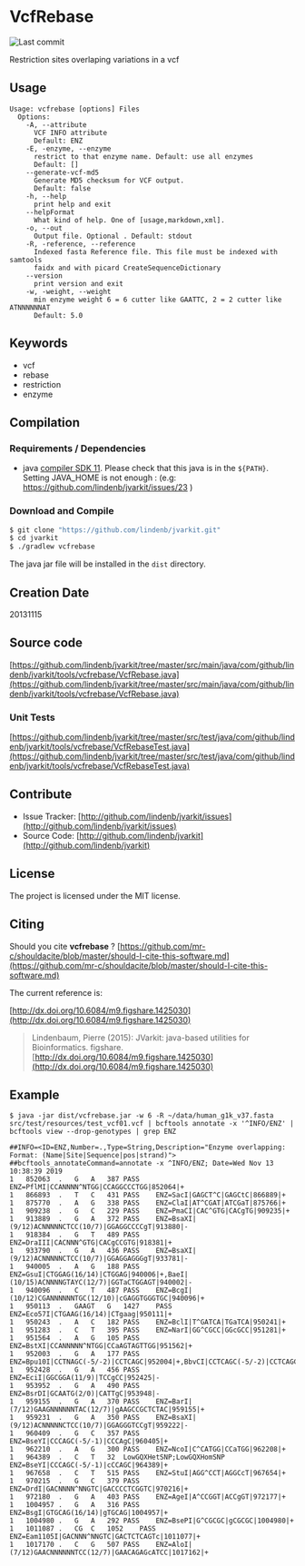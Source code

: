 # VcfRebase

![Last commit](https://img.shields.io/github/last-commit/lindenb/jvarkit.png)

Restriction sites overlaping variations in a vcf


## Usage

```
Usage: vcfrebase [options] Files
  Options:
    -A, --attribute
      VCF INFO attribute
      Default: ENZ
    -E, -enzyme, --enzyme
      restrict to that enzyme name. Default: use all enzymes
      Default: []
    --generate-vcf-md5
      Generate MD5 checksum for VCF output.
      Default: false
    -h, --help
      print help and exit
    --helpFormat
      What kind of help. One of [usage,markdown,xml].
    -o, --out
      Output file. Optional . Default: stdout
    -R, -reference, --reference
      Indexed fasta Reference file. This file must be indexed with samtools 
      faidx and with picard CreateSequenceDictionary
    --version
      print version and exit
    -w, -weight, --weight
      min enzyme weight 6 = 6 cutter like GAATTC, 2 = 2 cutter like ATNNNNNNAT
      Default: 5.0

```


## Keywords

 * vcf
 * rebase
 * restriction
 * enzyme


## Compilation

### Requirements / Dependencies

* java [compiler SDK 11](https://jdk.java.net/11/). Please check that this java is in the `${PATH}`. Setting JAVA_HOME is not enough : (e.g: https://github.com/lindenb/jvarkit/issues/23 )


### Download and Compile

```bash
$ git clone "https://github.com/lindenb/jvarkit.git"
$ cd jvarkit
$ ./gradlew vcfrebase
```

The java jar file will be installed in the `dist` directory.


## Creation Date

20131115

## Source code 

[https://github.com/lindenb/jvarkit/tree/master/src/main/java/com/github/lindenb/jvarkit/tools/vcfrebase/VcfRebase.java](https://github.com/lindenb/jvarkit/tree/master/src/main/java/com/github/lindenb/jvarkit/tools/vcfrebase/VcfRebase.java)

### Unit Tests

[https://github.com/lindenb/jvarkit/tree/master/src/test/java/com/github/lindenb/jvarkit/tools/vcfrebase/VcfRebaseTest.java](https://github.com/lindenb/jvarkit/tree/master/src/test/java/com/github/lindenb/jvarkit/tools/vcfrebase/VcfRebaseTest.java)


## Contribute

- Issue Tracker: [http://github.com/lindenb/jvarkit/issues](http://github.com/lindenb/jvarkit/issues)
- Source Code: [http://github.com/lindenb/jvarkit](http://github.com/lindenb/jvarkit)

## License

The project is licensed under the MIT license.

## Citing

Should you cite **vcfrebase** ? [https://github.com/mr-c/shouldacite/blob/master/should-I-cite-this-software.md](https://github.com/mr-c/shouldacite/blob/master/should-I-cite-this-software.md)

The current reference is:

[http://dx.doi.org/10.6084/m9.figshare.1425030](http://dx.doi.org/10.6084/m9.figshare.1425030)

> Lindenbaum, Pierre (2015): JVarkit: java-based utilities for Bioinformatics. figshare.
> [http://dx.doi.org/10.6084/m9.figshare.1425030](http://dx.doi.org/10.6084/m9.figshare.1425030)

 
 ## Example
 

 ```
$ java -jar dist/vcfrebase.jar -w 6 -R ~/data/human_g1k_v37.fasta src/test/resources/test_vcf01.vcf | bcftools annotate -x '^INFO/ENZ' | bcftools view --drop-genotypes | grep ENZ

##INFO=<ID=ENZ,Number=.,Type=String,Description="Enzyme overlapping: Format: (Name|Site|Sequence|pos|strand)">
##bcftools_annotateCommand=annotate -x ^INFO/ENZ; Date=Wed Nov 13 10:38:39 2019
1	852063	.	G	A	387	PASS	ENZ=PflMI|CCANNNN^NTGG|CCAGGCCCTGG|852064|+
1	866893	.	T	C	431	PASS	ENZ=SacI|GAGCT^C|GAGCtC|866889|+
1	875770	.	A	G	338	PASS	ENZ=ClaI|AT^CGAT|ATCGaT|875766|+
1	909238	.	G	C	229	PASS	ENZ=PmaCI|CAC^GTG|CACgTG|909235|+
1	913889	.	G	A	372	PASS	ENZ=BsaXI|(9/12)ACNNNNNCTCC(10/7)|GGAGGCCCCgT|913880|-
1	918384	.	G	T	489	PASS	ENZ=DraIII|CACNNN^GTG|CACgCCGTG|918381|+
1	933790	.	G	A	436	PASS	ENZ=BsaXI|(9/12)ACNNNNNCTCC(10/7)|GGAGGAGGGgT|933781|-
1	940005	.	A	G	188	PASS	ENZ=GsuI|CTGGAG(16/14)|CTGGAG|940006|+,BaeI|(10/15)ACNNNNGTAYC(12/7)|GGTaCTGGAGT|940002|-
1	940096	.	C	T	487	PASS	ENZ=BcgI|(10/12)CGANNNNNNTGC(12/10)|cGAGGTGGGTGC|940096|+
1	950113	.	GAAGT	G	1427	PASS	ENZ=Eco57I|CTGAAG(16/14)|CTgaag|950111|+
1	950243	.	A	C	182	PASS	ENZ=BclI|T^GATCA|TGaTCA|950241|+
1	951283	.	C	T	395	PASS	ENZ=NarI|GG^CGCC|GGcGCC|951281|+
1	951564	.	A	G	105	PASS	ENZ=BstXI|CCANNNNN^NTGG|CCaAGTAGTTGG|951562|+
1	952003	.	G	A	177	PASS	ENZ=Bpu10I|CCTNAGC(-5/-2)|CCTCAGC|952004|+,BbvCI|CCTCAGC(-5/-2)|CCTCAGC|952004|+
1	952428	.	G	A	456	PASS	ENZ=EciI|GGCGGA(11/9)|TCCgCC|952425|-
1	953952	.	G	A	490	PASS	ENZ=BsrDI|GCAATG(2/0)|CATTgC|953948|-
1	959155	.	G	A	370	PASS	ENZ=BarI|(7/12)GAAGNNNNNNTAC(12/7)|gAAGCCGCTCTAC|959155|+
1	959231	.	G	A	350	PASS	ENZ=BsaXI|(9/12)ACNNNNNCTCC(10/7)|GGAGGGTCCgT|959222|-
1	960409	.	G	C	357	PASS	ENZ=BseYI|CCCAGC(-5/-1)|CCCAgC|960405|+
1	962210	.	A	G	300	PASS	ENZ=NcoI|C^CATGG|CCaTGG|962208|+
1	964389	.	C	T	32	LowGQXHetSNP;LowGQXHomSNP	ENZ=BseYI|CCCAGC(-5/-1)|cCCAGC|964389|+
1	967658	.	C	T	515	PASS	ENZ=StuI|AGG^CCT|AGGCcT|967654|+
1	970215	.	G	C	379	PASS	ENZ=DrdI|GACNNNN^NNGTC|GACCCCTCGGTC|970216|+
1	972180	.	G	A	403	PASS	ENZ=AgeI|A^CCGGT|ACCgGT|972177|+
1	1004957	.	G	A	316	PASS	ENZ=BsgI|GTGCAG(16/14)|gTGCAG|1004957|+
1	1004980	.	G	A	292	PASS	ENZ=BsePI|G^CGCGC|gCGCGC|1004980|+
1	1011087	.	CG	C	1052	PASS	ENZ=Eam1105I|GACNNN^NNGTC|GACTCTCAGTc|1011077|+
1	1017170	.	C	G	507	PASS	ENZ=AloI|(7/12)GAACNNNNNNTCC(12/7)|GAACAGAGcATCC|1017162|+
```
 
